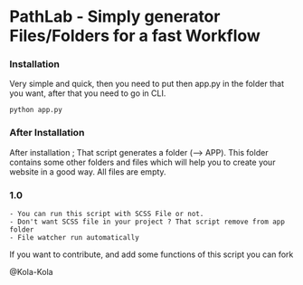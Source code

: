 # PathLab - Simply generator Files/Folders for a fast Workflow

### Installation

Very simple and quick, then you need to put then app.py in the folder that you want, after that you need to go in CLI.

````
python app.py

````

### After Installation

After installation ;
That script generates a folder (--> APP).
This folder contains some other folders and files which will help you to create your website in a good way.
All files are empty.

### 1.0

    - You can run this script with SCSS File or not.
    - Don't want SCSS file in your project ? That script remove from app folder
    - File watcher run automatically

If you want to contribute, and add some functions of this script you can fork

@Kola-Kola
